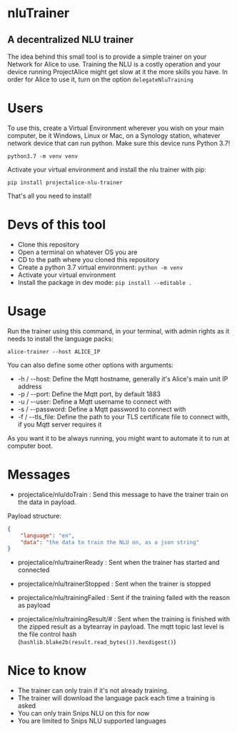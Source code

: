 # nluTrainer
## A decentralized NLU trainer
The idea behind this small tool is to provide a simple trainer on your Network for Alice to use. Training the NLU is a costly operation and your device running ProjectAlice might get slow at it the more skills you have. In order for Alice to use it, turn on the option `delegateNluTraining`

# Users
To use this, create a Virtual Environment wherever you wish on your main computer, be it Windows, Linux or Mac, on a Synology station, whatever network device that can run python. Make sure this device runs Python 3.7!

`python3.7 -m venv venv`

Activate your virtual environment and install the nlu trainer with pip:

`pip install projectalice-nlu-trainer`

That's all you need to install!

# Devs of this tool
- Clone this repository
- Open a terminal on whatever OS you are
- CD to the path where you cloned this repository
- Create a python 3.7 virtual environment:
  `python -m venv`
- Activate your virtual environment
- Install the package in dev mode:
  `pip install --editable .`


# Usage 
Run the trainer using this command, in your terminal, with admin rights as it needs to install the language packs:

`alice-trainer --host ALICE_IP`

You can also define some other options with arguments:

- -h / --host: Define the Mqtt hostname, generally it's Alice's main unit IP address
- -p / --port: Define the Mqtt port, by default 1883
- -u / --user: Define a Mqtt username to connect with
- -s / --password: Define a Mqtt password to connect with
- -f / --tls_file: Define the path to your TLS certificate file to connect with, if you Mqtt server requires it

As you want it to be always running, you might want to automate it to run at computer boot.

# Messages
- projectalice/nlu/doTrain : Send this message to have the trainer train on the data in payload.

Payload structure:

```json
{
    "language": "en",
    "data": "the data to train the NLU on, as a json string"
}
```

- projectalice/nlu/trainerReady : Sent when the trainer has started and connected
- projectalice/nlu/trainerStopped : Sent when the trainer is stopped

- projectalice/nlu/trainingFailed : Sent if the training failed with the reason as payload
- projectalice/nlu/trainingResult/# : Sent when the training is finished with the zipped result as a bytearray in payload. The mqtt topic last level is the file control hash (`hashlib.blake2b(result.read_bytes()).hexdigest()`)

# Nice to know
- The trainer can only train if it's not already training.
- The trainer will download the language pack each time a training is asked
- You can only train Snips NLU on this for now
- You are limited to Snips NLU supported languages
